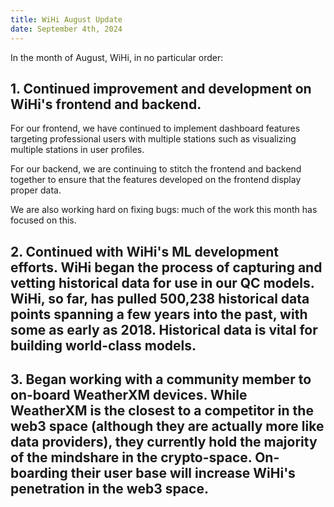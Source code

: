 ```yaml
---
title: WiHi August Update
date: September 4th, 2024
---
```


In the month of August, WiHi, in no particular order:

## 1. Continued improvement and development on WiHi's frontend and backend. 

For our frontend, we have continued to implement dashboard features targeting professional users with multiple stations such as visualizing multiple stations in user profiles. 

For our backend, we are continuing to stitch the frontend and backend together to ensure that the features developed on the frontend display proper data.

We are also working hard on fixing bugs: much of the work this month has focused on this. 

## 2. Continued with WiHi's ML development efforts. WiHi began the process of capturing and vetting historical data for use in our QC models. WiHi, so far, has pulled 500,238 historical data points spanning a few years into the past, with some as early as 2018. Historical data is vital for building world-class models. 

## 3. Began working with a community member to on-board WeatherXM devices. While WeatherXM is the closest to a competitor in the web3 space (although they are actually more like data providers), they currently hold the majority of the mindshare in the crypto-space. On-boarding their user base will increase WiHi's penetration in the web3 space.
